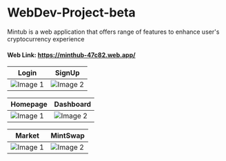# WebDev-Project-beta
Mintub is a web application that offers range of features to enhance user's cryptocurrency experience

#### Web Link: https://minthub-47c82.web.app/

|  Login                              |                  SignUp               |
|-----------------------------------------|-----------------------------------------|
| ![Image 1](https://github.com/NotSoToxic/WebDev-Project-beta/blob/main/assests/Login.png) | ![Image 2](https://github.com/NotSoToxic/WebDev-Project-beta/blob/main/assests/Register.png) |

|Homepage                      |                  Dashboard           |
|-----------------------------------------|-----------------------------------------|
| ![Image 1](https://github.com/NotSoToxic/WebDev-Project-beta/blob/main/assests/Homepage.png) | ![Image 2](https://github.com/NotSoToxic/WebDev-Project-beta/blob/main/assests/Dashboard.png) |

|Market                    |                 MintSwap          |
|-----------------------------------------|-----------------------------------------|
| ![Image 1](https://github.com/NotSoToxic/WebDev-Project-beta/blob/main/assests/Market.png) | ![Image 2](https://github.com/NotSoToxic/WebDev-Project-beta/blob/main/assests/Mintswap.png) |
